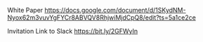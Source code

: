 White Paper
https://docs.google.com/document/d/1SKydNM-Nyox62m3vuvYgFYCr8ABVQV8RhjwiMjdCpQ8/edit?ts=5a1ce2ce

Invitation Link to Slack
https://bit.ly/2GFWyIn
